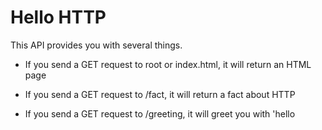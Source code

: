# Hello HTTP

This API provides you with several things. 

- If you send a GET request to root or index.html, it will return an HTML page

- If you send a GET request to /fact, it will return a fact about HTTP

- If you send a GET request to /greeting, it will greet you with 'hello 